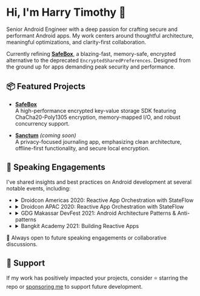 # Hi, I'm Harry Timothy 👋

Senior Android Engineer with a deep passion for crafting secure and performant Android apps. My work centers around thoughtful architecture, meaningful optimizations, and clarity-first collaboration.

Currently refining [**SafeBox**](https://github.com/harrytmthy/safebox), a blazing-fast, memory-safe, encrypted alternative to the deprecated `EncryptedSharedPreferences`. Designed from the ground up for apps demanding peak security and performance.

## 📦 Featured Projects

- **[SafeBox](https://github.com/harrytmthy/safebox)**  
  A high-performance encrypted key-value storage SDK featuring ChaCha20-Poly1305 encryption, memory-mapped I/O, and robust concurrency support.

- **[Sanctum](https://github.com/harrytmthy/sanctum)** *(coming soon)*  
  A privacy-focused journaling app, emphasizing clean architecture, offline-first functionality, and secure local encryption.

## 🎤 Speaking Engagements

I've shared insights and best practices on Android development at several notable events, including:

- <details>
    <summary>Droidcon Americas 2020: Reactive App Orchestration with StateFlow</summary>
    <br/>
    <img src="assets/droidcon-americas.png" alt="Droidcon Americas" width="400"/>
  </details>

- <details>
    <summary>Droidcon APAC 2020: Reactive App Orchestration with StateFlow</summary>
    <br/>
    <img src="assets/droidcon-apac.png" alt="Droidcon APAC" width="400"/>
  </details>

- <details>
    <summary>GDG Makassar DevFest 2021: Android Architecture Patterns & Anti-patterns</summary>
    <br/>
    <img src="assets/devfest-2021.png" alt="DevFest 2021" width="600"/>
  </details>

- <details>
    <summary>Bangkit Academy 2021: Building Reactive Apps</summary>
    <br/>
    <img src="assets/bangkit.png" alt="Bangkit" width="600"/>
  </details>

💬 Always open to future speaking engagements or collaborative discussions.

## 🤝 Support

If my work has positively impacted your projects, consider ⭐️ starring the repo or [sponsoring me](https://github.com/sponsors/harrytmthy) to support future development.
